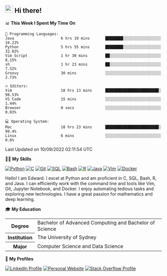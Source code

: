 ## <a href="#"><img src="https://media.giphy.com/media/hvRJCLFzcasrR4ia7z/giphy.gif" width="25px" height="25px"></a> Hi there!

<!--START_SECTION:waka-->
📊 **This Week I Spent My Time On** 

```text
💬 Programming Languages: 
Java                     6 hrs 19 mins       ████████░░░░░░░░░░░░░░░░░   34.22% 
Python                   5 hrs 55 mins       ████████░░░░░░░░░░░░░░░░░   32.02% 
Vim Script               1 hr 30 mins        ██░░░░░░░░░░░░░░░░░░░░░░░   8.15% 
sh                       1 hr 23 mins        ██░░░░░░░░░░░░░░░░░░░░░░░   7.52% 
Groovy                   30 mins             ░░░░░░░░░░░░░░░░░░░░░░░░░   2.73%

🔥 Editors: 
Vim                      18 hrs 13 mins      ████████████████████████░   98.53% 
VS Code                  15 mins             ░░░░░░░░░░░░░░░░░░░░░░░░░   1.44% 
Browser                  0 secs              ░░░░░░░░░░░░░░░░░░░░░░░░░   0.03%

💻 Operating System: 
Mac                      18 hrs 23 mins      ████████████████████████░   99.4% 
Linux                    6 mins              ░░░░░░░░░░░░░░░░░░░░░░░░░   0.6%

```


 Last Updated on 10/09/2022 02:11:54 UTC
<!--END_SECTION:waka-->

💪🏻 **My Skills**

[![Python](https://img.shields.io/badge/-Python-yellow?style=flat-square&logo=Python)](#)
[![C     ](https://img.shields.io/badge/-C-blue?style=flat-square&logo=C)](#)
[![Git   ](https://img.shields.io/badge/-Git-grey?style=flat-square&logo=Git)](#)
[![SQL   ](https://img.shields.io/badge/-SQL-grey?style=flat-square&logo=SQLite)](#)
[![Bash  ](https://img.shields.io/badge/-Bash-grey?style=flat-square&logo=GNU-Bash)](#)
[![R     ](https://img.shields.io/badge/-R-grey?style=flat-square&logo=R)](#)
[![Java  ](https://img.shields.io/badge/-Java-grey?style=flat-square&logo=OpenJDK)](#)
[![Vim   ](https://img.shields.io/badge/-Vim-grey?style=flat-square&logo=Vim)](#)
[![Docker](https://img.shields.io/badge/-Docker-grey?style=flat-square&logo=Docker)](#)

Hello! I am Edward. I excel at Python and am proficient in C, SQL, Bash, R, and
Java. I can efficiently work with the command line and tools like Vim, Git,
Jupyter Notebook, and Docker. I enjoy automating tedious tasks and exploring new
technologies. I have a great passion for mathematics and deep learning.

🎓 **My Education**

<table>
<tr>
    <th>Degree</th>
    <td>Bachelor of Advanced Computing and Bachelor of Science</td>
</tr>
<tr>
    <th>Institution</th>
    <td>The University of Sydney</td>
</tr>
<tr>
    <th>Major</th>
    <td>Computer Science and Data Science</td>
</tr>
</table>

🔗 **My Profiles**

[![LinkedIn Profile](https://img.shields.io/badge/-LinkedIn-blue?style=social&logo=LinkedIn)](https://www.linkedin.com/in/ziao-ji)
[![Personal Website](https://img.shields.io/badge/-Personal%20Website-blue?style=social&logo=Bootstrap)](https://jiziao.works)
[![Stack Overflow Profile](https://img.shields.io/badge/-Stack%20Overflow-blue?style=social&logo=StackOverflow)](https://stackoverflow.com/users/11658924/spearandshield)

